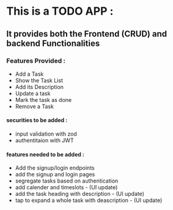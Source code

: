 # This is a TODO APP :
## It provides both the Frontend (CRUD) and backend Functionalities

### Features Provided : 
- Add a Task 
- Show the Task List
- Add its Description
- Update a task
- Mark the task as done
- Remove a Task

#### securities to be added : 
- input validation with zod
- authentitaion with JWT

#### features needed to be added : 
- Add the signup/login endpoints
- add the signup and login pages
- segregate tasks based on authentication
- add calender and timeslots - (UI update)
- add the task heading with description - (UI update)
- tap to expand a whole task with deascription - (UI update)